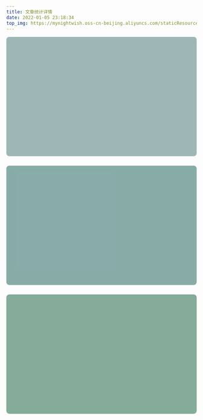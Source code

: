 ```yaml
---
title: 文章统计详情
date: 2022-01-05 23:18:34
top_img: https://mynightwish.oss-cn-beijing.aliyuncs.com/staticResource/special_top.webp
---
```

<!-- 文章发布时间统计图 -->
<div id="posts-chart" style="background-color: rgba(119,156,156,0.714); border-radius: 8px; height: 300px; padding: 0.5rem;"></div>
<!-- 文章标签统计图 -->
<div id="tags-chart" data-length="10" style="background-color: rgba(89,140,135,0.714); border-radius: 8px; height: 300px; padding: 0.5rem; margin: 25px 0;"></div>
<!-- 文章分类统计图 -->
<div id="categories-chart" style="background-color: rgba(86,141,114,0.714); border-radius: 8px; height: 300px; padding: 0.5rem;"></div>
